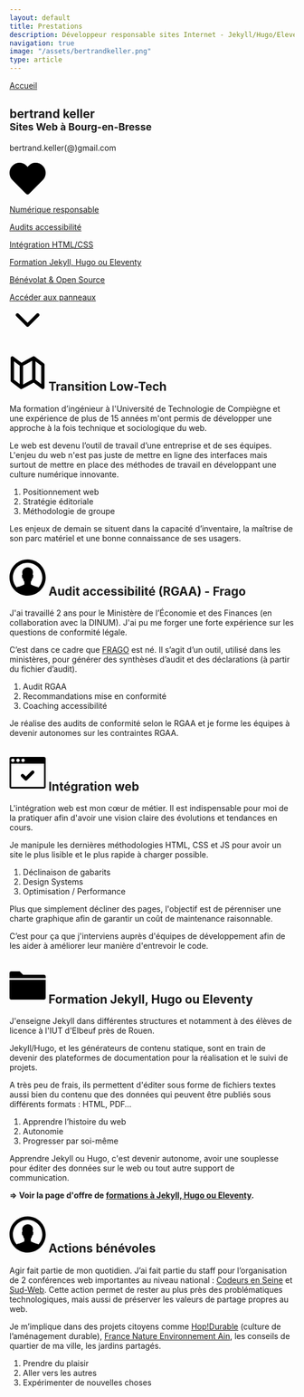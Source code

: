 ```yaml
---
layout: default
title: Prestations
description: Développeur responsable sites Internet - Jekyll/Hugo/Eleventy/Nuxt - Low-Tech & éco-conception
navigation: true
image: "/assets/bertrandkeller.png"
type: article
---
```


<style type="text/css">
    {% capture include_to_scssify %}
      {% include onepage.scss %}
    {% endcapture %}
    {{ include_to_scssify | scssify }}
</style>

<section class="panel panel-first bg-black">
  <a href="/" class="nav-back">Accueil</a>
  <div class="panel_int">
  <h1>bertrand keller<br><small>Sites Web à Bourg-en-Bresse</small></h1>
  <p>bertrand.keller(@)gmail.com</p>
  <svg version="1.1" id="Layer_1" xmlns="http://www.w3.org/2000/svg" xmlns:xlink="http://www.w3.org/1999/xlink" x="0px" y="0px"
	 width="64px" height="64px" viewBox="0 0 64 64" enable-background="new 0 0 64 64" xml:space="preserve">
        <g id="HEART_1_" enable-background="new">
            <g id="HEART">
                <g>
                    <path d="M58.729,9.272C55.328,5.873,50.809,4,46,4s-8.662,1.727-12.061,5.126c-0.002,0.002-0.004,0.003-0.006,0.005l-0.002,0.001
                        L32,11.565l-1.932-2.286c-0.002-0.002-0.004-0.004-0.006-0.006c0,0-0.001,0-0.001-0.001C26.661,5.873,22.808,4,18,4
                        S8.672,5.873,5.272,9.272C1.872,12.672,0,17.192,0,22c0,4.806,1.87,9.323,5.266,12.723L29.16,58.816
                        C29.911,59.574,30.933,60,32,60c1.066,0,2.089-0.426,2.84-1.184l23.893-24.092C62.129,31.325,64,26.806,64,22
                        C64,17.192,62.128,12.672,58.729,9.272z"/>
                </g>
            </g>
        </g>
  </svg>
  <p class="anchor"><a href="#id-conseil">Numérique responsable</a></p>
  <p class="anchor"><a href="#id-open-source">Audits accessibilité</a></p>
  <p class="anchor"><a href="#id-integration">Intégration HTML/CSS</a></p>
  <p class="anchor"><a href="#id-jekyll">Formation Jekyll, Hugo ou Eleventy</a></p>
  <p class="anchor"><a href="#id-benevolat">Bénévolat & Open Source</a></p>
  <p class="anchor arrow"><a href="#id-conseil">
    Accéder aux panneaux<br>
    <svg version="1.1" id="Layer_1" xmlns="http://www.w3.org/2000/svg" xmlns:xlink="http://www.w3.org/1999/xlink" x="0px" y="0px"
        width="64px" height="64px" viewBox="0 0 64 64" enable-background="new 0 0 64 64" xml:space="preserve">
    <g id="ARROW__x2F__DOWN_1_" enable-background="new">
        <g id="ARROW__x2F__DOWN">
            <g>
                <path d="M53,23c0-1.657-1.343-3-3-3c-0.809,0-1.542,0.321-2.082,0.841l-0.001-0.001L31.993,36.764L16.275,21.046
                    C15.725,20.406,14.91,20,14,20c-1.657,0-3,1.343-3,3c0,0.805,0.318,1.536,0.835,2.075l-0.008,0.008l18,18l0.001-0.001
                    C30.374,43.648,31.139,44,31.987,44c0.002,0,0.004,0,0.007,0c0.002,0,0.004,0,0.007,0c0.849,0,1.612-0.352,2.159-0.918
                    l0.001,0.001l18-18l-0.001-0.001C52.68,24.543,53,23.809,53,23z"/>
            </g>
        </g>
    </g>
    </svg></a></p>
    </div>
</section>

<section id="id-conseil" class="panel">
    <div class="panel-wrapper">
        <h2>
        <svg version="1.1" id="Layer_1" xmlns="http://www.w3.org/2000/svg" xmlns:xlink="http://www.w3.org/1999/xlink" x="0px" y="0px" width="64px" height="64px" viewBox="0 0 64 64" enable-background="new 0 0 64 64" xml:space="preserve">
          <g id="MAP_1_" enable-background="new">
              <g id="MAP">
                  <g>
                      <path d="M60.866,15.668L60.866,15.668l-0.024-0.02c-0.072-0.058-0.145-0.117-0.224-0.168L44.867,3.667l-0.001,0.001
                          C44.352,3.256,43.709,3,43,3c-0.495,0-0.956,0.131-1.367,0.344L41.63,3.339L21.251,14.455L6.867,3.667L6.866,3.668
                          C6.352,3.256,5.709,3,5,3C3.343,3,2,4.343,2,6v40c0,1.057,0.548,1.98,1.372,2.514l15.815,11.861C19.692,60.762,20.315,61,21,61
                          c0.528,0,1.018-0.148,1.449-0.389l0.003,0.007l20.272-11.058l14.543,10.905l0.012-0.016C57.766,60.795,58.357,61,59,61
                          c1.657,0,3-1.343,3-3V18C62,17.052,61.552,16.218,60.866,15.668z M18,51.986l-10-7.5V12.017l10,7.5V51.986z M40,44.212l-16,8.728
                          V19.79l16-8.727V44.212z M56,52.018l-10-7.5v-32.5l10,7.5V52.018z"/>
                  </g>
              </g>
          </g>
        </svg>
        Transition Low-Tech</h2>
        <p>Ma formation d’ingénieur à l'Université de Technologie de Compiègne et une expérience de plus de 15 années m'ont permis de développer une approche à la fois technique et sociologique du web.</p>
        <p>Le web est devenu l’outil de travail d’une entreprise et de ses équipes. L'enjeu du web n'est pas juste de mettre en ligne des interfaces mais surtout de mettre en place des méthodes de travail en développant une culture numérique innovante.</p>
        <ol class="panel-list">
            <li><span>Positionnement web</span></li>
            <li><span>Stratégie éditoriale</span></li>
            <li><span>Méthodologie de groupe</span></li>
        </ol>
        <p>Les enjeux de demain se situent dans la capacité d’inventaire, la maîtrise de son parc matériel et une bonne connaissance de ses usagers.</p>
    </div>
</section>
<section id="id-open-source" class="panel bg-black">
    <div class="panel-wrapper">
        <h2>
        <svg version="1.1" id="Layer_1" xmlns="http://www.w3.org/2000/svg" xmlns:xlink="http://www.w3.org/1999/xlink" x="0px" y="0px"
	 width="64px" height="64px" viewBox="0 0 64 64" enable-background="new 0 0 64 64" xml:space="preserve">
<g id="USER_3_" enable-background="new">
	<g id="USER">
		<g>
			<path d="M32,0C14.327,0,0,14.327,0,32s14.327,32,32,32s32-14.327,32-32S49.673,0,32,0z M51.253,49.43
				c-3.767-1.826-2.382-0.398-7.31-2.427c-5.041-2.073-6.235-2.749-6.235-2.749L37.664,39.5c0,0,1.888-1.422,2.477-5.917
				c1.178,0.338,1.578-1.372,1.642-2.464c0.069-1.055,0.696-4.346-0.745-4.052c0.295-2.197,0.527-4.183,0.421-5.235
				c-0.36-3.691-2.931-7.544-9.42-7.826c-5.517,0.282-9.098,4.138-9.46,7.829c-0.104,1.052,0.108,3.036,0.403,5.236
				c-1.441-0.297-0.821,2.999-0.758,4.054c0.07,1.092,0.46,2.809,1.641,2.469c0.587,4.495,2.475,5.93,2.475,5.93L26.293,44.3
				c0,0-1.195,0.724-6.236,2.796c-4.927,2.027-3.544,0.512-7.31,2.334C8.568,44.816,6,38.715,6,32C6,17.641,17.641,6,32,6
				c14.359,0,26,11.641,26,26C58,38.716,55.432,44.816,51.253,49.43z"/>
		</g>
	</g>
</g>
</svg>
Audit accessibilité (RGAA) - Frago</h2>
        <p>J'ai travaillé 2 ans pour le Ministère de l’Économie et des Finances (en collaboration avec la DINUM). J'ai pu me forger une forte expérience sur les questions de conformité légale.</p>
        <p>C’est dans ce cadre que <a href="https://disic.github.io/frago/docs/">FRAGO</a> est né. Il s’agit d’un outil, utilisé dans les ministères, pour générer des synthèses d’audit et des déclarations (à partir du fichier d’audit).</p>
        <ol class="panel-list">
            <li><span>Audit RGAA</span></li>
            <li><span>Recommandations mise en conformité</span></li>
            <li><span>Coaching accessibilité</span></li>
        </ol>
        <p>Je réalise des audits de conformité selon le RGAA et je forme les équipes à devenir autonomes sur les contraintes RGAA.</p>
    </div>
</section>
<section id="id-integration" class="panel">
  <div class="panel-wrapper">
        <h2><svg version="1.1" id="Layer_1" xmlns="http://www.w3.org/2000/svg" xmlns:xlink="http://www.w3.org/1999/xlink" x="0px" y="0px"
	 width="64px" height="64px" viewBox="0 0 64 64" enable-background="new 0 0 64 64" xml:space="preserve">
            <g id="BROWSER__x2F__OK_1_" enable-background="new">
                <g id="BROWSER__x2F__OK">
                    <g>
                        <path d="M26.879,45.121C27.422,45.664,28.172,46,29,46s1.578-0.336,2.121-0.879l12-12C43.664,32.579,44,31.828,44,31
                            c0-1.657-1.343-3-3-3c-0.828,0-1.578,0.336-2.121,0.879L29,38.757l-3.879-3.878C24.579,34.336,23.828,34,23,34
                            c-1.657,0-3,1.343-3,3c0,0.828,0.336,1.578,0.879,2.121L26.879,45.121z M61,4H3C1.343,4,0,5.343,0,7v50c0,1.657,1.343,3,3,3h58
                            c1.657,0,3-1.343,3-3V7C64,5.343,62.657,4,61,4z M24,7c1.657,0,3,1.343,3,3s-1.343,3-3,3s-3-1.343-3-3S22.343,7,24,7z M15,7
                            c1.657,0,3,1.343,3,3s-1.343,3-3,3s-3-1.343-3-3S13.343,7,15,7z M6,7c1.657,0,3,1.343,3,3s-1.343,3-3,3s-3-1.343-3-3S4.343,7,6,7
                            z M61,57H3V16h58V57z"/>
                    </g>
                </g>
            </g>
            </svg>
        Intégration web</h2>
        <p>L'intégration web est mon cœur de métier. Il est indispensable pour moi de la pratiquer afin d'avoir une vision claire des évolutions et tendances en cours.</p>
        <p>Je manipule les dernières méthodologies HTML, CSS et JS pour avoir un site le plus lisible et le plus rapide à charger possible.</p>
        <ol class="panel-list">
            <li><span>Déclinaison de gabarits</span></li>
            <li><span>Design Systems</span></li>
            <li><span>Optimisation / Performance</span></li>
        </ol>
        <p>Plus que simplement décliner des pages, l'objectif est de pérenniser une charte graphique afin de garantir un coût de maintenance raisonnable.</p>
        <p>C’est pour ça que j'interviens auprès d'équipes de développement afin de les aider à améliorer leur manière d'entrevoir le code.</p>
  </div>
</section>

<section id="id-jekyll" class="panel bg-black">
  <div class="panel-wrapper">
      <h2><svg version="1.1" id="Layer_1" xmlns="http://www.w3.org/2000/svg" xmlns:xlink="http://www.w3.org/1999/xlink" x="0px" y="0px"
	 width="64px" height="64px" viewBox="0 0 64 64" enable-background="new 0 0 64 64" xml:space="preserve">
            <g id="FOLDER_1_" enable-background="new">
                <g id="FOLDER">
                    <g>
                        <path d="M0,54c0,1.657,1.343,3,3,3h58c1.657,0,3-1.343,3-3V22H0V54z M61,13H23.982L18,7H3c-1.657,0-3,1.343-3,3v9h64v-3
                            C64,14.343,62.657,13,61,13z"/>
                    </g>
                </g>
            </g>
            </svg> 
            Formation Jekyll, Hugo ou Eleventy</h2>
      <p>J'enseigne Jekyll dans différentes structures et notamment à des élèves de licence à l'IUT d'Elbeuf près de Rouen.</p>
      <p>Jekyll/Hugo, et les générateurs de contenu statique, sont en train de devenir des plateformes de documentation pour la réalisation et le suivi de projets.</p>
      <p>A très peu de frais, ils permettent d'éditer sous forme de fichiers textes aussi bien du contenu que des données qui peuvent être publiés sous différents formats : HTML, PDF…</p>
      <ol class="panel-list">
            <li><span>Apprendre l’histoire du web</span></li>
            <li><span>Autonomie</span></li>
            <li><span>Progresser par soi-même</span></li>
        </ol>
      <p>Apprendre Jekyll ou Hugo, c'est devenir autonome, avoir une souplesse pour éditer des données sur le web ou tout autre support de communication.</p>
      <p><strong>=> Voir la page d'offre de <a href="/formation-jekyll-hugo/">formations à Jekyll, Hugo ou Eleventy</a>.</strong></p>
  </div>
</section>

<section id="id-benevolat" class="panel">
    <div class="panel-wrapper">
        <h2>
        <svg version="1.1" id="Layer_1" xmlns="http://www.w3.org/2000/svg" xmlns:xlink="http://www.w3.org/1999/xlink" x="0px" y="0px"
	 width="64px" height="64px" viewBox="0 0 64 64" enable-background="new 0 0 64 64" xml:space="preserve">
<g id="USER_3_" enable-background="new">
	<g id="USER">
		<g>
			<path d="M32,0C14.327,0,0,14.327,0,32s14.327,32,32,32s32-14.327,32-32S49.673,0,32,0z M51.253,49.43
				c-3.767-1.826-2.382-0.398-7.31-2.427c-5.041-2.073-6.235-2.749-6.235-2.749L37.664,39.5c0,0,1.888-1.422,2.477-5.917
				c1.178,0.338,1.578-1.372,1.642-2.464c0.069-1.055,0.696-4.346-0.745-4.052c0.295-2.197,0.527-4.183,0.421-5.235
				c-0.36-3.691-2.931-7.544-9.42-7.826c-5.517,0.282-9.098,4.138-9.46,7.829c-0.104,1.052,0.108,3.036,0.403,5.236
				c-1.441-0.297-0.821,2.999-0.758,4.054c0.07,1.092,0.46,2.809,1.641,2.469c0.587,4.495,2.475,5.93,2.475,5.93L26.293,44.3
				c0,0-1.195,0.724-6.236,2.796c-4.927,2.027-3.544,0.512-7.31,2.334C8.568,44.816,6,38.715,6,32C6,17.641,17.641,6,32,6
				c14.359,0,26,11.641,26,26C58,38.716,55.432,44.816,51.253,49.43z"/>
		</g>
	</g>
</g>
</svg>
Actions bénévoles</h2>
        <p>Agir fait partie de mon quotidien. J’ai fait partie du staff pour l’organisation de 2 conférences web importantes au niveau national : <a href="http://codeursenseine.com">Codeurs en Seine</a> et <a href="https://sudweb.fr">Sud-Web</a>. Cette action permet de rester au plus près des problématiques technologiques, mais aussi de préserver les valeurs de partage propres au web.</p>
        <p>Je m’implique dans des projets citoyens comme <a href="https://hopdurable.fr">Hop!Durable</a> (culture de l’aménagement durable), <a href="https://www.fne-aura.org/ain/">France Nature Environnement Ain</a>, les conseils de quartier de ma ville, les jardins partagés.</p>
        <ol class="panel-list">
            <li><span>Prendre du plaisir</span></li>
            <li><span>Aller vers les autres</span></li>
            <li><span>Expérimenter de nouvelles choses</span></li>
        </ol>
    </div>
</section>

<script src="{{ site.url }}/assets/js/smoothscroll.js"></script>
